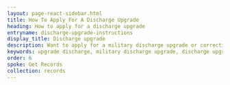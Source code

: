 ```yaml
---
layout: page-react-sidebar.html
title: How To Apply For A Discharge Upgrade
heading: How to apply for a discharge upgrade
entryname: discharge-upgrade-instructions
display_title: Discharge upgrade
description: Want to apply for a military discharge upgrade or correction? Get step-by-step instructions depending on your specific situation. If your discharge is upgraded, you'll be eligible for VA benefits you earned while serving.
keywords: upgrade discharge, military discharge upgrade, discharge upgrade
order: 6
spoke: Get Records
collection: records
---
```

